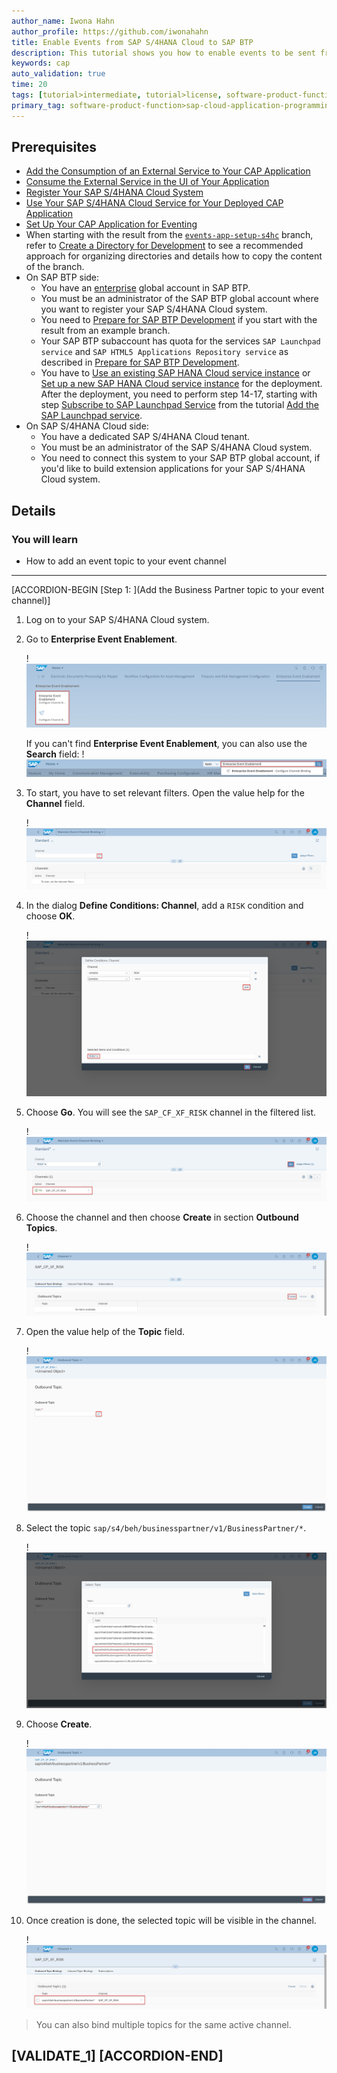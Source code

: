 ```yaml
---
author_name: Iwona Hahn
author_profile: https://github.com/iwonahahn
title: Enable Events from SAP S/4HANA Cloud to SAP BTP
description: This tutorial shows you how to enable events to be sent from your SAP S/4HANA Cloud system to SAP BTP.
keywords: cap
auto_validation: true
time: 20
tags: [tutorial>intermediate, tutorial>license, software-product-function>sap-cloud-application-programming-model, programming-tool>node-js, software-product>sap-business-technology-platform, software-product>sap-api-management, software-product>sap-hana-cloud, software-product>sap-s-4hana-cloud]
primary_tag: software-product-function>sap-cloud-application-programming-model
---
```


## Prerequisites
 - [Add the Consumption of an External Service to Your CAP Application](btp-app-ext-service-add-consumption)
 - [Consume the External Service in the UI of Your Application](btp-app-ext-service-consume-ui)
 - [Register Your SAP S/4HANA Cloud System](btp-app-ext-service-s4hc-register)
 - [Use Your SAP S/4HANA Cloud Service for Your Deployed CAP Application](btp-app-ext-service-s4hc-use)
 - [Set Up Your CAP Application for Eventing](btp-app-events-app-setup-s4hc)
 - When starting with the result from the [`events-app-setup-s4hc`](https://github.com/SAP-samples/cloud-cap-risk-management/tree/events-app-setup-s4hc) branch, refer to [Create a Directory for Development](btp-app-create-directory) to see a recommended approach for organizing directories and details how to copy the content of the branch.
 - On SAP BTP side:
    - You have an [enterprise](https://help.sap.com/viewer/65de2977205c403bbc107264b8eccf4b/Cloud/en-US/171511cc425c4e079d0684936486eee6.html) global account in SAP BTP.
    - You must be an administrator of the SAP BTP global account where you want to register your SAP S/4HANA Cloud system.
    - You need to [Prepare for SAP BTP Development](btp-app-prepare-btp) if you start with the result from an example branch.
    - Your SAP BTP subaccount has quota for the services `SAP Launchpad service` and `SAP HTML5 Applications Repository service` as described in [Prepare for SAP BTP Development](btp-app-prepare-btp).
    - You have to [Use an existing SAP HANA Cloud service instance](https://developers.sap.com/tutorials/btp-app-hana-cloud-setup.html#42a0e8d7-8593-48f1-9a0e-67ef7ee4df18) or [Set up a new SAP HANA Cloud service instance](https://developers.sap.com/tutorials/btp-app-hana-cloud-setup.html#3b20e31c-e9eb-44f7-98ed-ceabfd9e586e) for the deployment. After the deployment, you need to perform step 14-17, starting with step [Subscribe to SAP Launchpad Service](https://developers.sap.com/de/tutorials/btp-app-launchpad-service.html#57352c79-1a09-4054-a77d-626fac957404) from the tutorial [Add the SAP Launchpad service](btp-app-launchpad-service).
 - On SAP S/4HANA Cloud side:
    - You have a dedicated SAP S/4HANA Cloud tenant.
    - You must be an administrator of the SAP S/4HANA Cloud system.
    - You need to connect this system to your SAP BTP global account, if you'd like to build extension applications for your SAP S/4HANA Cloud system.


## Details
### You will learn
 - How to add an event topic to your event channel

---

[ACCORDION-BEGIN [Step 1: ](Add the Business Partner topic to your event channel)]
1. Log on to your SAP S/4HANA Cloud system.

2. Go to **Enterprise Event Enablement**.

      !![s4h12](s4h12.png)

      If you can't find **Enterprise Event Enablement**, you can also use the **Search** field:
         !![Search for Enterprise Event Enablement](s4h12_1.png)

3. To start, you have to set relevant filters. Open the value help for the **Channel** field.

      !![Channel Value Help](s4h12_2.png)

4. In the dialog **Define Conditions: Channel**, add a `RISK` condition and choose **OK**.

      !![Risk Condition](s4h12_3.png)

5. Choose **Go**. You will see the `SAP_CF_XF_RISK` channel in the filtered list.

      !![s4h13](s4h13.png)

4. Choose the channel and then choose **Create** in section **Outbound Topics**.

      !![s4h14](s4h14.png)

5. Open the value help of the **Topic** field.

      !![s4h15](s4h15.png)

6. Select the topic `sap/s4/beh/businesspartner/v1/BusinessPartner/*`.

      !![s4h16](s4h16.png)

7. Choose **Create**.

      !![s4h17](s4h17.png)

8. Once creation is done, the selected topic will be visible in the channel.

      !![s4h18](s4h18.png)

> You can also bind multiple topics for the same active channel.

[VALIDATE_1]
[ACCORDION-END]
---